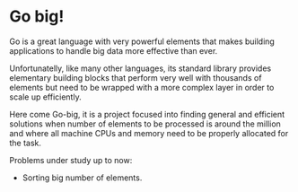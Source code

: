 # Go big!

Go is a great language with very powerful elements that makes building applications to handle big data
more effective than ever.

Unfortunatelly, like many other languages, its standard library provides elementary building
blocks that perform very well with thousands of elements but need to be wrapped with a more
complex layer in order to scale up efficiently.

Here come Go-big, it is a project focused into finding general and efficient solutions when number of
elements to be processed is around the million and where all machine CPUs and memory need to be
properly allocated for the task.

Problems under study up to now:
- Sorting big number of elements.

